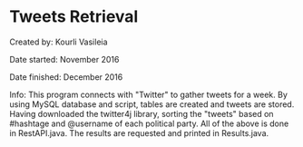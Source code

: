 # Tweets Retrieval


Created by: Kourli Vasileia

Date started: November 2016

Date finished: December 2016

Info: This program connects with "Twitter" to gather tweets for a week. By using MySQL database and script, tables are created and tweets are stored. Having downloaded the twitter4j library, sorting the "tweets" based on #hashtage and @username of each political party. All of the above is done in RestAPI.java. The results are requested and printed in Results.java.
